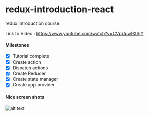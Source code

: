 # redux-introduction-react
redux introduction course

Link to Video : https://www.youtube.com/watch?v=CVpUuw9XSjY
#### Milestones ####
- [x] Tutorial complete
- [x] Create action
- [x] Dispatch actions
- [x] Create Reducer
- [x] Create state manager
- [x] Create app provider
  
#### Nice screen shots ####  
![alt text](https://raw.githubusercontent.com/gondolin24/react-tutorial/master/redux-introduction-react/learn-redux/public/flow.png)
